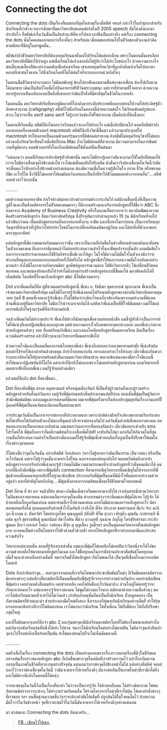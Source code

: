 
Connecting the dot
====

Connecting the dots เป็นเรื่องที่ผมชอบที่สุดในสามเรื่องที่สตีฟ จอบส์ กล่าวไว้ในปาฐกถาสำหรับนักเรียนที่กำลังจะจบการศึกษาที่มหาวิทยาลัยสแตนฟอร์ดในปี 2005 speech อันโด่งดังและน่าประทับใจ ที่สตีฟเล่าในวันนั้นเป็นสิบห้านาทีที่ควรไปหาเวลาฟังเป็นอย่างยิ่ง แต่เรื่อง connecting the dots นั้นโดดเด่นออกมากว่าเรื่องอื่นๆ สำหรับผม เมื่อผมมองย้อนไปในชีวิตของตัวเองแล้วคิดตามนัยยะที่มีอยู่ในคำพูดนั้น..

สตีฟเล่าถึงชีวิตมหาวิทยาลัยที่ต้องหยุดเรียนมาตั้งแต่ไปเรียนได้แค่หกเดือน เพราะในตอนนั้นเขาเลือกมหาวิทยาลัยที่มีค่าใช้จ่ายสูง แต่เมื่อเรียนไปแล้วเขากลับไม่รู้สึกว่าได้ประโยชน์อะไร ด้วยความเกรงใจพ่อเลี้ยงแม่เลี้ยงที่ต้องทำงานหนักเพื่อส่งเขาเรียน เขาเลยหยุดเรียนวิชาที่ถูกบังคับแล้วเริ่มไปลองหาคลาสที่เขาสนใจแทน ไปนั่งเรียนโดยที่ไม่ได้สนใจที่จะสอบเอาหน่วยกิตใดๆ

ในตอนนั้นชีวิตเขาลำบากมาก ไม่มีหอพักอยู่ ต้องไปอาศัยนอนตามพื้นห้องของเพื่อน ต้องไปเก็บขวดโค้กมาขาย เดินเป็นสิบกิโลเพื่อไปกินอาหารฟรีที่วัดพระกฤษณะ แต่การที่ทำตามที่ใจอยาก ด้วยความอยากรู้อยากเห็นกลับกลายเป็นสิ่งที่เขาบอกว่ามันเป็ฯสิ่งที่มีค่าที่สุดในชีวิตในภายหลัง

ในตอนนั้น มหาวิทยาลัยรีดที่เขาอยู่มีคลาสที่โด่งดังมากระดับประเทศคือคลาสสอนให้วาดให้ประดิษฐ์ตัวอักษรสวยงาม (calligraphy) สตีฟก็ไปนั่งเรียนในคลาสนี้ด้วยความสนใจ ได้เรียนฟอนต์รูปแบบต่างๆ ไม่ว่าจะเป็น serif sans serif ได้รู้การเว้นช่องไฟให้สวยงาม เป็นศิลปะที่ลึกซึ้งมาก

ในตอนที่เรียนนั้น สตีฟก็นึกไม่ออกว่าเรียนแล้วจะเอาไปทำอะไร แต่เมื่อสิบปีผ่านไป ตอนที่สตีฟกำลังออกแบบเครื่องคอมพิวเตอร์ macintosh สตีฟก็นึกถึงวิชานี้ขึ้นมา แล้วเอามาประยุกต์ใส่ macintosh ทำให้กลายเป็นคอมพิวเตอร์รุ่นแรกที่มีฟอนต์สวยงาม ถ้าสตีฟไม่หยุดเรียนวิชาที่ไม่ชอบแล้วมานั่งเรียนวิชาที่สนใจเมื่อสิบปีก่อน Mac ก็จะไม่มีฟอนต์ที่สวยงาม มีความสามารถในการพิมพ์งานที่ดูดีมากๆ คอมพิวเตอร์ทั้งโลกก็เลยมีฟอนต์ใช้ตั้งแต่นั้นเป็นต้นมา

“แน่นอนว่า ตอนที่เรียนการประดิษฐ์ตัวอักษรนั้น ผมจะไม่มีทางรู้เลยว่ามันจะเอามาใช้ในสิบปีต่อมาได้ เราจะไม่มีทางเชื่อมจุดไปข้างหน้าได้ เราได้แต่เชื่อมกลับไปยังอดีต ดังนั้นเราจึงต้องเชื่อจุดในวันนี้ว่ามันจะเชื่อมอะไรซักอย่างไปข้างหน้าอย่างแน่นอน ต้องมีความเชื่อในความรู้สึกในใจ กรรม ชีวิต หรือพรหมลิขิต อะไรก็ได้ ซึ่งวิธีนี้ไม่เคยทำให้ผมผิดหวังเลยและเป็นสิ่งที่ทำให้ชีวิตผมแตกต่างจากคนอื่น”….สตีฟ จอบส์ เล่าไว้แบบนั้น

………

ผมทำงานมาหลายอาชีพ สำเร็จบ้างล้มเหลวบ้างต่างกรรมต่างวาระกันไป แต่มีงานชิ้นหนึ่งที่เป็นความภูมิใจและเป็นสิ่งมหัศจรรย์ในชีวิตของผมมากๆ ก็คืองานสร้างและบริหารหลักสูตรที่ใช้ชื่อว่า ABC ซึ่งย่อมาจาก Academy of Business Creativity หรือในนามเป็นทางการว่า สถาบันพัฒนาความคิดสร้างสรรค์เชิงธุรกิจ ที่มหาวิทยาลัยศรีปทุม ซึ่งปัจจุบันเราทำผ่านมาแล้ว 15 รุ่น มีนักเรียนที่จบไปแล้วพันกว่าคน เป็นหลักสูตรอบรมที่หลากหลายทั้งอายุ อาชีพ และเนื้อหาในการสอน เป็นการเรียนทุกวันศุกร์ที่ทำแล้วทั้งรู้สึกว่าได้ทำประโยชน์ในการเปลี่ยนทัศนคติของผู้เรียน และได้ทำสิ่งที่ตัวเองชอบมากๆทุกอาทิตย์

แต่หลักสูตรนี้มีความหมายกับผมมากกว่านั้น เพราะเป็นงานที่เกิดขึ้นในช่วงที่ค่อนข้างตกต่ำและสับสนในตัวเองของผม ที่ออกจากดีแทคแล้วไม่ค่อยประสบความสำเร็จในอาชีพหลังจากนั้นนัก แถมตัดสินใจออกจากงานประจำมาทดลองใช้ชีวิตอิสระเพื่อมีเวลาให้ลูก ในใจก็มีความไม่มั่นใจในตัวเองนักว่าจะทำงานที่สนุกและออกดอกออกผลอีกครั้งได้หรือไม่ หลักสูตรนี้ทำให้นอกจากความมั่นใจกลับมาอย่างมากแล้ว ยังได้มีโอกาสเจอกัลยาณมิตร ลูกศิษย์ลูกหาจำนวนมาก ได้ฟังวิทยากรดีๆ ได้เปลี่ยนชีวิตคนหลายคน และพอมองย้อนกลับไปว่าทำไมถึงสามารถสร้างหลักสูตรแบบนี้ขึ้นมาได้ มองหันหลังไปก็เห็นdots ในอดีตที่โยงมาถึงหลักสูตร abc นี้ได้ชัดเจนมากๆ

Dot แรกที่ผมเห็นก็คือ ผู้ที่ชวนผมทำหลักสูตรนี้ พี่เน่ง อ. รัชนีพร พุคยาภรณ์ พุกกะมาน พี่เน่งเป็นเจ้าของมหาวิทยาลัยศรีปทุม ผมได้มีโอกาสรู้จักพี่เน่งตอนไปเรียนหลักสูตรของสถาบันวิทยาลัยตลาดทุน วตท รุ่นที่ 8 ตอนที่เจอและรู้จักพี่เน่ง ก็ไม่ได้คิดว่าจะมีอะไรมาเกี่ยวข้องกันเพราะผมทำงานที่ดีแทค ส่วนพี่เน่งอยู่ที่มหาวิทยาลัย ไม่มีอะไรน่าจะมาเจอกันได้ แค่คิดว่าพี่เน่งเป็นพี่ที่ใจดีมีเมตตา ผมก็ได้แต่เคารพนับถือในฐานะรุ่นพี่ที่น่ารักตามปกติ

จนช่วงที่ผมเริ่มไม่ทำงานประจำ พี่เน่งได้ข่าวก็นัดมาคุยเพื่อชวนสอนหนังสือ ผมซึ่งรู้ตัวดีว่าเป็นอาจารย์ไม่ได้แน่ๆก็เลยปฏิเสธพี่เน่งแบบสุภาพ แต่ด้วยความเกรงใจก็เลยพยายามหาทางออก บอกพี่เน่งว่าน่าจะทำหลักสูตรคล้ายๆ วตท ที่เคยเรียนกับพี่เน่ง และเสนอไอเดียหลักสูตรที่ผมอยากเรียน คือเป็นเรื่องความคิดสร้างสรรค์ แล้วก็มั่วๆแนะนำวิทยากรที่ผมอยากฟังไป

ด้วยความใจดีและเป็นคนที่มองการณ์ไกลของพี่เน่ง พี่เน่งก็เลยบอกว่าลองพยายามทำมั้ย พี่เน่งรับผิดชอบค่าใช้จ่ายให้เองถ้าทำแล้วขาดทุน ถ้ากำไรค่อยแบ่งกัน อยากลองทำอะไรก็ทำเลย เดี๋ยวพี่เน่งกันพวกระบบระเบียบไม่ให้ยุ่งยากพร้อมส่งทีมงานมหาวิทยาลัยมาช่วย พอเจอข้อเสนอของพี่สาวใจดีแบบนี้ ทำให้ผมจะปฏิเสธทันทีก็ไม่ได้ แต่จะทำก็นึกยังไม่ออกเพราะไม่เคยทำหลักสูตรมาก่อน แถมวิทยากรที่ผมอยากฟังที่บอกพี่เน่ง ผมก็รู้จักแค่ส่วนเดียว

แล้วผมก็นึกถึง dot ที่สองขึ้นมา..

Dot ที่สองคือพี่ตุ้ม สรกล อดุลยานนท์ หรือหนุ่มเมืองจันท์ ที่เป็นทั้งผู้ร่วมก่อตั้งและผู้ร่วมสร้างหลักสูตรด้วยกันตั้งแต่วันแรก ผมรู้จักพี่ตุ้มก่อนหน้านั้นประมาณแปดปีก่อน ตอนนั้นพี่ตุ้มเป็นผู้จัดการสำนักพิมพ์มติชน และผมดูแลการตลาดที่ดีแทค ผมเจอพี่ตุ้มครั้งแรกในห้องประชุมคุยกันเรื่องงานแฮปปี้บุ๊คเดย์ที่พี่ตุ้มเป็นคนจัดและดีแทคเป็นสปอนเซอร์

การประชุมวันนั้นเป็นการเจรจาต่อรองที่ประหลาดมาก เพราะปกติต่างฝ่ายก็จะต้องพยายามเรียกร้องหาข้อได้เปรียบให้กับฝ่ายตัวเองให้มากที่สุดแล้วก็เจรจาต่อรองกันไป แต่วันนั้นด้วยนิสัยของเราสองคน บทสนทนากลายเป็นออกแนวกลับด้าน ผมเสนอว่านอกจากที่ตกลงกันแล้ว เดี๋ยวดีแทคจะช่วยยิง sms โปรโมทให้ พี่ตุ้มก็บอกว่างั้นเดี๋ยวมติชนก็จะลงสื่อเพิ่มให้ฟรี เกทับกันไปมา แย่งกันให้กันจนในที่สุดงานนั้นก็ประสบความสำเร็จเป็นอย่างดีและผมก็ได้รู้จักพี่ตุ้มซึ่งช่วยเหลือเกื้อกูลเป็นที่ปรึกษาให้ผมในเรื่องต่างๆมาตลอด

ก็ไม่น่าเชื่อว่าจุดในวันนั้น อย่างทีสตีฟ จ๊อบส์บอก ว่าเราไม่รู้หรอกว่ามันเป็นกรรม เป็นวาสนา หรือเป็นอะไรกันแน่ แต่เราไม่รู้ว่าจุดนั้นจะพาเราไปไหน นอกจากมองย้อนกลับไป พอผมเริ่มคิดถึงการทำหลักสูตรจากการรับปากพี่เน่งและรู้ตัวว่าผมไม่มีความสามารถพอที่จะทำหลักสูตรที่ว่านั้นคนเดียวได้ คนแรกที่นึกถึงคือพี่ตุ้ม เพราะพี่ตุ้มมีทั้ง connection ที่สามารถเชิญวิทยากรที่ผมเชิญไม่ได้จากการที่พี่ตุ้มช่วยเหลือคนมาหลายสิบปีในฐานะนักเขียน ประกอบกับพี่ตุ้มเป็นคนที่มีน้ำใจที่ผมอยากทำงานด้วยอยู่แล้ว และที่สำคัญโดยบังเอิญ …พี่ตุ้มเพิ่งลาออกจากมติชนเพื่อมาใช้ชีวิตตามใจชอบพอดี

Dot ที่สาม สี่ ห้า หก จนถึงยี่สิบ ต่อมา เกิดขึ้นเมื่อเราเริ่มพยายามจะตั้งไข่ เราเดินสายชักชวนวิทยากรในฝันของเราหลายคน แต่ละคนก็มาจากจุดในอดีต ต่างกรรมต่างวาระที่ผมและพี่ตุ้มได้เจอ ได้รู้จัก ได้ช่วยเหลือเกื้อกูลกันมาก่อน แต่ละท่านที่เราไปชวนมาสอน แทบไม่มีคำถามเลยว่าหลักสูตรอะไร มีค่าตอบแทนหรือไม่ ทุกคนตอบรับด้วยน้ำใจในทันที เราถึงได้ พี่จิก ประภาส ชลศรานนท์ พี่เก้ง จิระ มะลิกุล นิ้วกลม อ. ธันยวัชร์ ไชยตระกูลไชย คุณบุญคลี ปลั่งศิริ พี่จิ๋ม สุวภา เจริญยิ่ง คุณตัน ภาสกรนที พี่แต๋ม ศุภจี สุธรรมพันธุ์ คุณอนันต์ อัศวโภคิน พี่ด้วง ดวงฤทธิ์ บุนนาค ภิญโญ ไตรสุริยธรรมา กระทิง พูนผล ซิกเว่ เบรกเก้ โหน่ง วงศ์ทนง พี่จุ้ย ศุ บุญเลี้ยง วู้ดดี้ฯลฯ มาเป็นสุดยอดวิทยากรตั้งแต่หลักสูตรแรก บางคนเป็นห่วงเป็นใยพาเราไปติวส่วนตัวด้วยซ้ำ อยากให้หลักสูตรที่เราทำออกมาดีและประสบความสำเร็จ

วิทยากรแต่ละคนนั้น ตอนที่รู้จักเขาเหล่านั้น ผมและพี่ตุ้มก็ไม่เคยนึกไม่เคยฝันว่าวันหนึ่งจะได้ไปขอความช่วยเหลือให้มาสอนหลักสูตรโนเนม และใช้ชื่อทุกคนในการชักชวนประชาสัมพันธ์โดยทุกคนเต็มใจและช่วยเหลืออย่างเต็มที่ จนเราเริ่มตั้งไข่หลักสูตร เริ่มโฆษณาได้ เป็นจุดที่เชื่อมโยงมาจากอดีตโดยแท้

Dots อีกเก้าสิบเก้าจุด… ค่อยๆมาจากตอนที่เราเริ่มโฆษณาประชาสัมพันธ์ใหม่ๆ ก็เริ่มมีคนมาสมัครจากช่องทางต่างๆ แต่หลักๆที่มาสมัครก็เป็นคนที่ผมกับพี่ตุ้มรู้จักจากการทำงานด้วยกันบ้าง เคยอ่านข้อเขียนพี่ตุ้มบ้าง เคยอ่านหนังสือผมบ้าง เคยช่วยเหลือ เคยได้ยินชื่ออะไรกันมาบ้าง ส่วนใหญ่ไม่ค่อยรู้ว่าจะเรียนจะสอนอะไร แต่มาเพราะรู้จักเราสองคน ไม่พูดไม่ถามอะไรมาก สมัครมาด้วยความเชื่อล้วนๆ พอเราได้นักเรียนมาพอที่จะทำได้ไม่เจ๊งแล้ว เก้าสิบเก้าคนนั้นก็มาเป็นทั้งนักเรียน ทั้งหนูทดลอง เป็นกัลยาณมิตรที่ช่วยแนะนำ ช่วยประคองมือใหม่ทั้งสอง ซึ่งเราเองก็ทุ่มเทกับนักเรียนอย่างเต็มที่ ทำให้รุ่นแรกออกมาดีอย่างที่เราก็ไม่คิดมาก่อน เราได้มากกว่านักเรียน ได้ทั้งเพื่อน ได้ทั้งพี่น้อง ได้ทั้งที่ปรึกษากลุ่มใหญ่

และที่ไม่คิดมากๆเลยก็คือว่า abc 2 และรุ่นต่อๆมามีนักเรียนมาสมัครโดยที่ไม่ต้องโฆษณาแต่อย่างใด แต่เกิดจากนักเรียนรุ่นที่หนึ่งไปเล่า ไปชวน จนเราได้นักเรียนใหม่อย่างไม่คาดฝัน ไม่คิดว่าจุดเก้าสิบเก้าจุดจะไปโยงต่ออีกเป็นร้อยเป็นพัน ถ้าไม่มองย้อนไปก็จะไม่เห็นชัดขนาดนี้

………..

ผมถึงเชื่อในเรื่อง connecting the dots เป็นอย่างมากเพราะเรื่องราวหลายเรื่องที่ดีๆในชีวิตผมอย่างเช่นเรื่องราวของหลักสูตร abc ก็เกิดขึ้นเพราะจุดในอดีตที่เราสร้างเราจุดไว้ แล้วโยงกันมาจนกลายเป็นภาพในชีวิตที่สวยงามอย่างปัจจุบัน แน่นอนว่าเราต่อจุดไปข้างหน้าไม่ได้ แต่อย่างที่สตีฟ จอบส์บอกไว้ว่าเราต้องเชื่อจุดในวันนี้ ว่ามันจะพาเราไปเจอเรื่องดีๆ มันจะต่อกันเป็นภาพใหม่ๆที่เรานึกไม่ถึงและไม่มีทางนึกถึงในตอนนี้ได้แน่ๆ

การสะสมจุดในวันนี้จึงเป็นเรื่องที่น่าทำ ไม่ว่าจะเป็นการรู้จัก ได้ช่วยเหลือคน ได้สร้างมิตรภาพ ได้พบกัลยาณมิตรจากวาระต่างๆ ได้ทำงานร่วมกับคนอื่น ได้ร่วมโครงการใหม่ๆที่เราไม่คุ้น ได้ลองทำสิ่งต่างๆที่เราชอบ ฯลฯ บนพื้นฐานความเชื่อว่าเราจะต้องทำมันให้เต็มที่ ปลูกต้นไม้ในใจคนอื่นไว้ ด้วยความมั่นใจว่าในวันข้างหน้า จุดที่เราสะสมไว้ในวันนี้มันจะพาเราไปเจอเรื่องดีๆอย่างแน่นอน

มา สะสมและ Connecting the dots กันนะครับ…

> [FB : เขียนไว้ให้เธอ ](https://www.facebook.com/101815121284197/photos/a.101865634612479/162847951847580/?type=3&theater).
<!--stackedit_data:
eyJoaXN0b3J5IjpbLTE4MzUxNTkyNDBdfQ==
-->